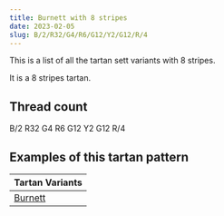 ```yaml
---
title: Burnett with 8 stripes
date: 2023-02-05
slug: B/2/R32/G4/R6/G12/Y2/G12/R/4
---
```

This is a list of all the tartan sett variants with 8 stripes.

It is a 8 stripes tartan.


## Thread count
B/2 R32 G4 R6 G12 Y2 G12 R/4

## Examples of this tartan pattern

| Tartan Variants |
|---------------|
| [Burnett](/variants/b/2/r32/g4/r6/g12/y2/g12/r/4-b304080-g008000-rc00000-yf0c000)||
